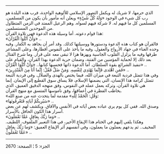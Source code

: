 ------------------------------------------------------------------------

الذي حرمها، لا شريك له ويكمل التصور الإسلامي للألوهية الواحدة، فرب هذه
البلدة هو رب كل شيء في الوجود «وَلَهُ كُلُّ شَيْءٍ» ويعلن أنه مأمور بأن يكون من
المسلمين. المسلمين كل ما فيهم له. لا شركة فيهم لسواه. وهم الرعيل الممتد
في الزمن المتطاول من الموحدين المستسلمين.  
هذا قوام دعوته. أما وسيلة هذه الدعوة فهي تلاوة القرآن:  
«وَأَنْ أَتْلُوَا الْقُرْآنَ» ..  
فالقرآن هو كتاب هذه الدعوة ودستورها ووسيلتها كذلك. وقد أمر أن يجاهد به
الكفار. وفيه وحده الغناء في جهاد الأرواح والعقول. وفيه ما يأخذ على
النفوس أقطارها، وعلى المشاعر طرقها وفيه ما يزلزل القلوب الجاسية ويهزها
هزا لا تبقى معه على قرار. وما شرع القتال بعد ذلك إلا لحماية المؤمنين من
الفتنة، وضمان حرية الدعوة بهذا القرآن، والقيام على تنفيذ الشرائع بقوة
السلطان. أما الدعوة ذاتها فحسبها كتابها.. «وَأَنْ أَتْلُوَا الْقُرْآنَ» ..  
«فَمَنِ اهْتَدى فَإِنَّما يَهْتَدِي لِنَفْسِهِ. وَمَنْ ضَلَّ فَقُلْ: إِنَّما أَنَا مِنَ الْمُنْذِرِينَ» ..  
وفي هذا تتمثل فردية التبعة في ميزان الله، فيما يختص بالهدى والضلال. وفي
فردية التبعة تتمثل كرامة هذا الإنسان، التي يضمنها الإسلام، فلا يساق سوق
القطيع إلى الإيمان. إنما هي تلاوة القرآن، وتركه يعمل عمله في النفوس، وفق
منهجه الدقيق العميق، الذي يخاطب الفطرة في أعماقها، وفق ناموسها المتسق مع
منهج القرآن.  
«وَقُلِ: الْحَمْدُ لِلَّهِ» مقدمة لما يتحدث عنه من صنع الله:  
«سَيُرِيكُمْ آياتِهِ فَتَعْرِفُونَها» ..  
وصدق الله. ففي كل يوم يري عباده بعض آياته في الأنفس والآفاق. ويكشف لهم
عن بعض أسرار هذا الكون الحافل بالأسرار.  
«وَما رَبُّكَ بِغافِلٍ عَمَّا تَعْمَلُونَ» ..  
وهكذا يلقي إليهم في الختام هذا الإيقاع الأخير، في هذا التعبير الملفوف.
اللطيف. المخيف.. ثم يدعهم يعملون ما يعملون، وفي أنفسهم أثر الإيقاع
العميق: «وَما رَبُّكَ بِغافِلٍ عَمَّا تَعْمَلُونَ» ..

------------------------------------------------------------------------

الجزء: 5 ¦ الصفحة: 2670
